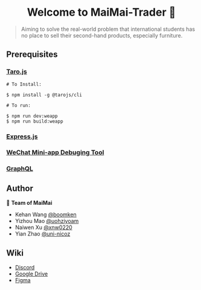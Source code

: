 <h1 align="center">Welcome to MaiMai-Trader 👋</h1>
<p>
</p>

> Aiming to solve the real-world problem that international students has no place to sell their second-hand products, especially furniture.

## Prerequisites
### [Taro.js](https://github.com/NervJS/taro)
```
# To Install: 

$ npm install -g @tarojs/cli

# To run:

$ npm run dev:weapp
$ npm run build:weapp
```

### [Express.js](https://spring.io/projects/spring-boot)
### [WeChat Mini-app Debuging Tool](https://developers.weixin.qq.com/miniprogram/en/dev/framework/)
### [GraphQL](https://graphql.org/learn/)

## Author

👤 **Team of MaiMai**

* Kehan Wang [@boomken](https://github.com/boomken)
* Yizhou Mao [@uohziyoam](https://github.com/uohziyoam)
* Naiwen Xu [@xnw0220](https://github.com/xnw0220)
* Yian Zhao [@uni-nicoz](https://github.com/uni-nicoz)

## Wiki

* [Discord](https://discord.gg/Ea9PXHH)
* [Google Drive](https://drive.google.com/drive/folders/1gXx-r_M86RXGsrVy5znvcgBtc5U8airV?usp=sharing)
* [Figma](https://www.figma.com/file/ugGUXT1HEy2269U9JTsqOH/MMT?node-id=0%3A1)
